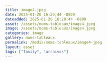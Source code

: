 ```yaml
---
title: image4.jpeg
date: 2025-01-20 16:20:44 -0800
dateadded: 2025-01-20 16:20:44 -0800
asset: /assets/moms-tableaux/image4.jpeg
image: /assets/moms-tableaux/image4.jpeg
categories: image
gallery: moms-tableaux
permalink: /media/moms-tableaux/image4-jpeg
layout: asset
tags: ["family", "archives"]
--- 
```

